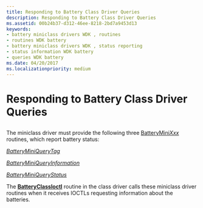 ```yaml
---
title: Responding to Battery Class Driver Queries
description: Responding to Battery Class Driver Queries
ms.assetid: 00b24b37-d312-46ee-8218-2bd7a9453d13
keywords:
- battery miniclass drivers WDK , routines
- routines WDK battery
- battery miniclass drivers WDK , status reporting
- status information WDK battery
- queries WDK battery
ms.date: 04/20/2017
ms.localizationpriority: medium
---
```


# Responding to Battery Class Driver Queries


## <span id="ddk_responding_to_battery_class_driver_queries_dg"></span><span id="DDK_RESPONDING_TO_BATTERY_CLASS_DRIVER_QUERIES_DG"></span>


The miniclass driver must provide the following three [BatteryMini*Xxx*](/windows-hardware/drivers/ddi/_battery/) routines, which report battery status:

[*BatteryMiniQueryTag*](/windows/win32/api/batclass/nc-batclass-bclass_query_tag_callback)

[*BatteryMiniQueryInformation*](/windows/win32/api/batclass/nc-batclass-bclass_query_information_callback)

[*BatteryMiniQueryStatus*](/windows/win32/api/batclass/nc-batclass-bclass_query_status_callback)

The [**BatteryClassIoctl**](/windows/win32/api/batclass/nf-batclass-batteryclassioctl) routine in the class driver calls these miniclass driver routines when it receives IOCTLs requesting information about the batteries.

 

